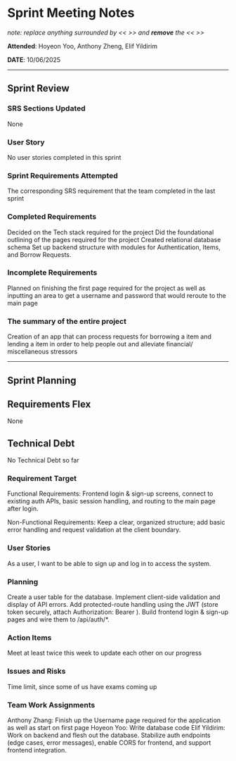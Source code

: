# Sprint Meeting Notes

*note: replace anything surrounded by << >> and **remove** the << >>*

**Attended**: Hoyeon Yoo, Anthony Zheng, Elif Yildirim

**DATE**: 10/06/2025

***

## Sprint Review

### SRS Sections Updated

None

### User Story

No user stories completed in this sprint

### Sprint Requirements Attempted

The corresponding SRS requirement that the team completed in the last sprint 

### Completed Requirements

Decided on the Tech stack required for the project 
Did the foundational outlining of the pages required for the project
Created relational database schema
Set up backend structure with modules for Authentication, Items, and Borrow Requests.

### Incomplete Requirements

Planned on finishing the first page required for the project as well as inputting an area to get a username and password that would reroute to the main page

### The summary of the entire project

Creation of an app that can process requests for borrowing a item and lending a item in order to help people out and alleviate financial/ miscellaneous stressors

***

## Sprint Planning

## Requirements Flex

None

## Technical Debt

No Technical Debt so far

### Requirement Target

Functional Requirements: Frontend login & sign-up screens, connect to existing auth APIs, basic session handling, and routing to the main page after login.

Non-Functional Requirements: Keep a clear, organized structure; add basic error handling and request validation at the client boundary.

### User Stories

As a user, I want to be able to sign up and log in to access the system.

### Planning

Create a user table for the database.
Implement client-side validation and display of API errors.
Add protected-route handling using the JWT (store token securely, attach Authorization: Bearer <token>).
Build frontend login & sign-up pages and wire them to /api/auth/*.

### Action Items

Meet at least twice this week to update each other on our progress

### Issues and Risks

Time limit, since some of us have exams coming up

### Team Work Assignments

Anthony Zhang: Finish up the Username page required for the application as well as start on first page 
Hoyeon Yoo: Write database code
Elif Yildirim: Work on backend and flesh out the database. Stabilize auth endpoints (edge cases, error messages), enable CORS for frontend, and support frontend integration.
